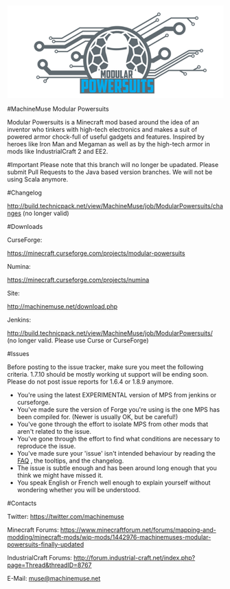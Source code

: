 ![](/src/main/resources/assets/powersuits/textures/logo.png?raw=true)

#MachineMuse Modular Powersuits

Modular Powersuits is a Minecraft mod based around the idea of an inventor who tinkers with high-tech electronics and makes a suit of powered armor chock-full of useful gadgets and features. Inspired by heroes like Iron Man and Megaman as well as by the high-tech armor in mods like IndustrialCraft 2 and EE2.

#Important
Please note that this branch will no longer be upadated. Please submit Pull Requests to the Java based version branches. We will not be using Scala anymore.

#Changelog

http://build.technicpack.net/view/MachineMuse/job/ModularPowersuits/changes  (no longer valid)

#Downloads

CurseForge:

https://minecraft.curseforge.com/projects/modular-powersuits

Numina:

https://minecraft.curseforge.com/projects/numina


Site:

http://machinemuse.net/download.php

Jenkins:

http://build.technicpack.net/view/MachineMuse/job/ModularPowersuits/ (no longer valid. Please use Curse or CurseForge)

#Issues

Before posting to the issue tracker, make sure you meet the following criteria. 1.7.10 should be mostly working ut support will be ending soon. Please do not post issue reports for 1.6.4 or 1.8.9 anymore.

- You're using the latest EXPERIMENTAL version of MPS from jenkins or curseforge.
- You've made sure the version of Forge you're using is the one MPS has been compiled for. (Newer is usually OK, but be careful!)
- You've gone through the effort to isolate MPS from other mods that aren't related to the issue.
- You've gone through the effort to find what conditions are necessary to reproduce the issue.
- You've made sure your 'issue' isn't intended behaviour by reading the [FAQ](http://machinemuse.net/faq.php) , the tooltips, and the changelog.
- The issue is subtle enough and has been around long enough that you think we might have missed it.
- You speak English or French well enough to explain yourself without wondering whether you will be understood. 

#Contacts

Twitter: https://twitter.com/machinemuse

Minecraft Forums: https://www.minecraftforum.net/forums/mapping-and-modding/minecraft-mods/wip-mods/1442976-machinemuses-modular-powersuits-finally-updated

IndustrialCraft Forums: http://forum.industrial-craft.net/index.php?page=Thread&threadID=8767

E-Mail: muse@machinemuse.net
